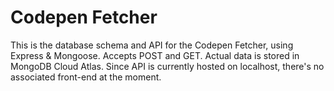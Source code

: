 # Codepen Fetcher

This is the database schema and API for the Codepen Fetcher, using Express & Mongoose. Accepts POST and GET. Actual data is stored in MongoDB Cloud Atlas. 
Since API is currently hosted on localhost, there's no associated front-end at the moment.